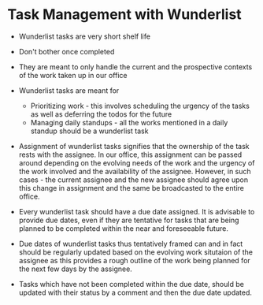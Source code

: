 # Task Management with Wunderlist

- Wunderlist tasks are very short shelf life
- Don\'t bother once completed
- They are meant to only handle the current and the prospective contexts of the work taken up in our office

- Wunderlist tasks are meant for
  - Prioritizing work -  this involves scheduling the urgency of the tasks as well as deferring the todos for the future
  - Managing daily standups - all the works mentioned in a daily standup should be a wunderlist task

- Assignment of wunderlist tasks signifies that the ownership of the task rests with the assignee. In our office, this assignment can be passed around depending on the evolving needs of the work and the urgency of the work involved and the availability of the assignee. However, in such cases - the current assignee and the new assignee should agree upon this change in assignment and the same be broadcasted to the entire office.

- Every wunderlist task should have a due date assigned. It is advisable to provide due dates, even if they are tentative for tasks that are being planned to be completed within the near and foreseeable future.
- Due dates of wunderlist tasks thus tentatively framed can and in fact should be regularly updated based on the evolving work situtaion of the assignee as this provides a rough outline of the work being planned for the next few days by the assignee.
- Tasks which have not been completed within the due date, should be updated with their status by a comment and then the due date updated.
